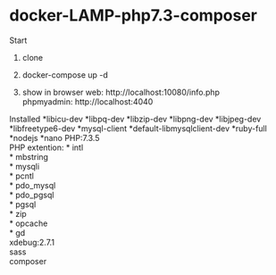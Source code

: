 # docker-LAMP-php7.3-composer
Start

1. clone

2. docker-compose up -d  

3. show in browser web: http://localhost:10080/info.php  
phpmyadmin: http://localhost:4040

Installed
      *libicu-dev
      *libpq-dev
      *libzip-dev
      *libpng-dev
      *libjpeg-dev
      *libfreetype6-dev
      *mysql-client
      *default-libmysqlclient-dev
      *ruby-full
      *nodejs
      *nano
    PHP:7.3.5  
        PHP extention:
        * intl  
        * mbstring  
        * mysqli  
        * pcntl  
        * pdo_mysql  
        * pdo_pgsql  
        * pgsql  
        * zip  
        * opcache  
        * gd  
    xdebug:2.7.1  
    sass  
    composer


